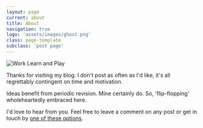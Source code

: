 ```yaml
---
layout: page
current: about
title: About
navigation: true
logo: 'assets/images/ghost.png'
class: page-template
subclass: 'post page'
---
```


![Work Learn and Play][1]

Thanks for visiting my blog. I don't post as often as I'd like, it's all regrettably contingent on time and motivation.

Ideas benefit from periodic revision. Mine certainly do. So, 'flip-flopping' wholeheartedly embraced here.

I'd love to hear from you. Feel free to leave a comment on any post or get in touch by [one of these options](https://rahidelvi.ca/contact.html).

[1]: https://lh3.googleusercontent.com/2DNdiZH4iZ6A0XDJXmAx_JCVBEcRRWa2VTm26DldapOAUhsB7viLLqcuiFgQCZTQ0dNLlNebX9Tt_uOIwB2-Mt2Uu0ytMnjuxNh_a2eDamoTNNSk9OTqzXrg4Htj1XVXUR5qLT-7bUXO4Fn6ob2hq4aQSjDfF6rgYYC9EKqsPH31TciDH3LMWaHKp9VYh1nSe9Xg40gO8EQjekhakmoqY5YzrQJHsBpU7deN9qg7ovRrOq2xG_9rf-9mWWf0KPRtwNpR32M0gWd5otNsP9Fn0MDeGIoroQTvpuSJ8aNtI7HXrLpkJwuuYbmdzgtev_LXbm8Q1Q8Y9nWMRFVdacK8QraaJsRbnQ93YX6fYCohGQsOelrXrUqrUC5yl1ucgxFXEFb7sb-igMIBmwrcP-kL062-yrwRv787PIj4SQjv6d2hMPJCm_ABYNAZ6riDEd7NQXLKOuFX-_DyI3Bz6Tb5LsTMxTMd5X7yf2cFtCpfQMJWXVrA-UizwJ_3eW_ejuZpNAkPNRkeR5PzWkVkK7KCND3j06kDVDJaLmdZNrUInIGrWE-tu43n9NfOzyWrde3j2ZiRVm9XdJtUZf1ARU5QjtrX0tSlVZcKiZ5qDTbvs-5K14ojVeWcWg=w500-h281-no
